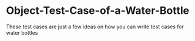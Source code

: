 # Object-Test-Case-of-a-Water-Bottle
These test cases are just a few ideas on how you can write test cases for water bottles
